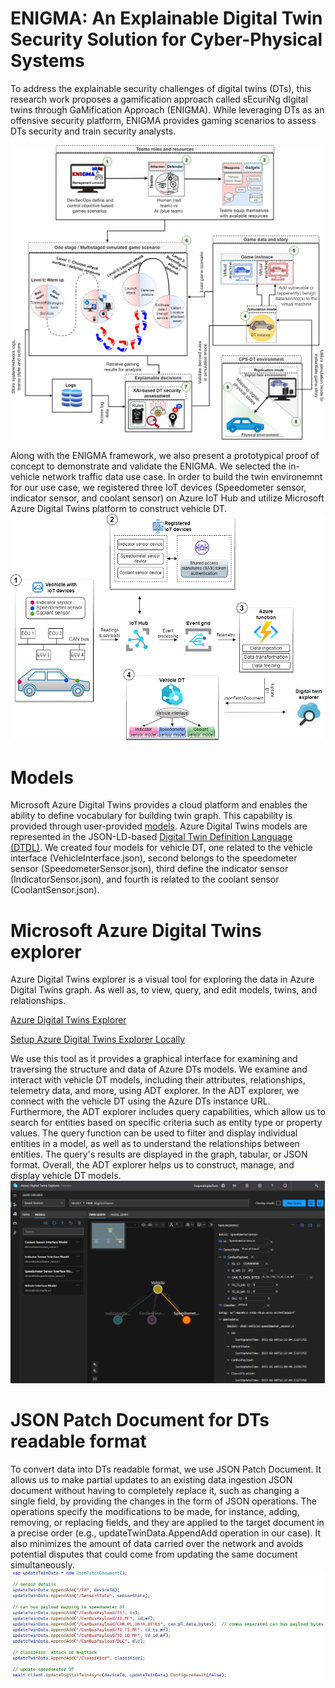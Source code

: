 # ENIGMA: An Explainable Digital Twin Security Solution for Cyber-Physical Systems
To address the explainable security challenges of digital twins (DTs), this research work proposes a gamification approach called sEcuriNg dIgital twins through GaMification Approach (ENIGMA). While leveraging DTs as an offensive security platform, ENIGMA provides gaming scenarios to assess DTs security and train security analysts.

<img src="ENIGMA_framework.png" width="600" alt="sEcuriNg dIgital twins through GaMification Approach" title="sEcuriNg dIgital twins through GaMification Approach"/>

Along with the ENIGMA framework, we also present a prototypical proof of concept to demonstrate and validate the ENIGMA. We selected the in-vehicle network traffic data use case. In order to build the twin environemnt for our use case, we registered three IoT devices (Speedometer sensor, indicator sensor, and coolant sensor) on Azure IoT Hub and utilize Microsoft Azure Digital Twins platform to construct vehicle DT.
<img src="ENIGMA_ADT_architecture.png" width="600" alt="ENIGMA prototypical implementation" title="ENIGMA prototypical implementation"/>

# Models
Microsoft Azure Digital Twins provides a cloud platform and enables the ability to define vocabulary for building twin graph. This capability is provided through user-provided [models](https://learn.microsoft.com/en-us/azure/digital-twins/concepts-models). Azure Digital Twins models are represented in the JSON-LD-based [Digital Twin Definition Language (DTDL)](https://marketplace.visualstudio.com/items?itemName=vsciot-vscode.vscode-dtdl). We created four models for vehicle DT, one related to the vehicle interface (VehicleInterface.json), second belongs to the speedometer sensor (SpeedometerSensor.json), third define the indicator sensor (IndicatorSensor.json), and fourth is related to the coolant sensor (CoolantSensor.json).

# Microsoft Azure Digital Twins explorer
Azure Digital Twins explorer is a visual tool for exploring the data in Azure Digital Twins graph. As well as, to view, query, and edit models, twins, and relationships. 

[Azure Digital Twins Explorer](https://learn.microsoft.com/en-us/azure/digital-twins/concepts-azure-digital-twins-explorer)

[Setup Azure Digital Twins Explorer Locally](https://learn.microsoft.com/en-us/samples/azure-samples/digital-twins-explorer/digital-twins-explorer)

We use this tool as it provides a graphical interface for examining and traversing the structure and data of Azure DTs models. We examine and interact with vehicle DT models, including their attributes, relationships, telemetry data, and more, using ADT explorer. In the ADT explorer, we connect with the vehicle DT using the Azure DTs instance URL. Furthermore, the ADT explorer includes query capabilities, which allow us to search for entities based on specific criteria such as entity type or property values. The query function can be used to filter and display individual entities in a model, as well as to understand the relationships between entities. The query's results are displayed in the graph, tabular, or JSON format. Overall, the ADT explorer helps us to construct, manage, and display vehicle DT models.
<img src="ENIGMA_ADT_explorer.png" width="600" alt="ENIGMA ADT explorer" title="ENIGMA ADT explorer"/>

# JSON Patch Document for DTs readable format
To convert data into DTs readable format, we use JSON Patch Document. It allows us to make partial updates to an existing data ingestion JSON document without having to completely replace it, such as changing a single field, by providing the changes in the form of JSON operations. The operations specify the modifications to be made, for instance, adding, removing, or replacing fields, and they are applied to the target document in a precise order (e.g., updateTwinData.AppendAdd operation in our case). It also minimizes the amount of data carried over the network and avoids potential disputes that could come from updating the same document simultaneously.
<img src="JSON_patch_document.png" width="600" alt="JSON patch document" title="JSON patch document"/>